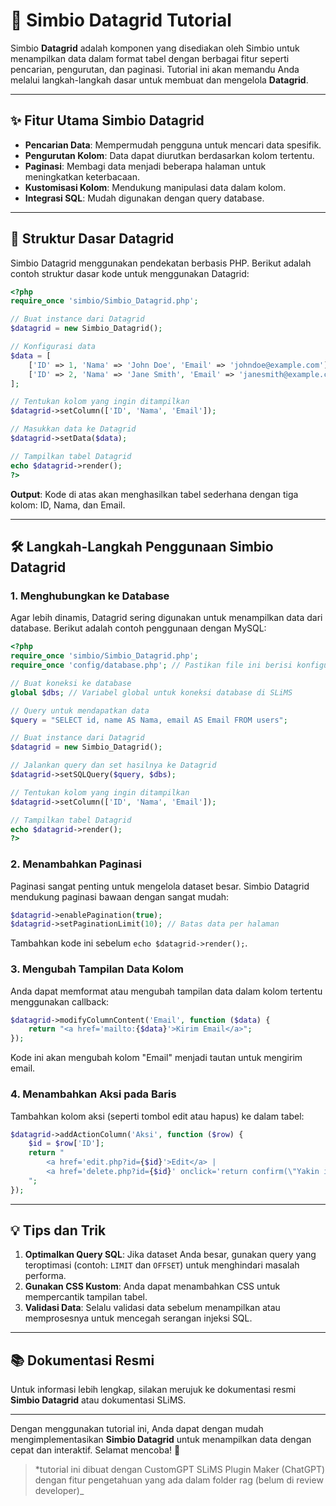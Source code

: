 # 📘 Simbio Datagrid Tutorial 

Simbio **Datagrid** adalah komponen yang disediakan oleh Simbio untuk menampilkan data dalam format tabel dengan berbagai fitur seperti pencarian, pengurutan, dan paginasi. Tutorial ini akan memandu Anda melalui langkah-langkah dasar untuk membuat dan mengelola **Datagrid**.

---

## ✨ Fitur Utama Simbio Datagrid

- **Pencarian Data**: Mempermudah pengguna untuk mencari data spesifik.
- **Pengurutan Kolom**: Data dapat diurutkan berdasarkan kolom tertentu.
- **Paginasi**: Membagi data menjadi beberapa halaman untuk meningkatkan keterbacaan.
- **Kustomisasi Kolom**: Mendukung manipulasi data dalam kolom.
- **Integrasi SQL**: Mudah digunakan dengan query database.

---

## 📂 Struktur Dasar Datagrid

Simbio Datagrid menggunakan pendekatan berbasis PHP. Berikut adalah contoh struktur dasar kode untuk menggunakan Datagrid:

```php
<?php
require_once 'simbio/Simbio_Datagrid.php';

// Buat instance dari Datagrid
$datagrid = new Simbio_Datagrid();

// Konfigurasi data
$data = [
    ['ID' => 1, 'Nama' => 'John Doe', 'Email' => 'johndoe@example.com'],
    ['ID' => 2, 'Nama' => 'Jane Smith', 'Email' => 'janesmith@example.com'],
];

// Tentukan kolom yang ingin ditampilkan
$datagrid->setColumn(['ID', 'Nama', 'Email']);

// Masukkan data ke Datagrid
$datagrid->setData($data);

// Tampilkan tabel Datagrid
echo $datagrid->render();
?>
```

**Output**: Kode di atas akan menghasilkan tabel sederhana dengan tiga kolom: ID, Nama, dan Email.

---

## 🛠️ Langkah-Langkah Penggunaan Simbio Datagrid

### 1. **Menghubungkan ke Database**

Agar lebih dinamis, Datagrid sering digunakan untuk menampilkan data dari database. Berikut adalah contoh penggunaan dengan MySQL:

```php
<?php
require_once 'simbio/Simbio_Datagrid.php';
require_once 'config/database.php'; // Pastikan file ini berisi konfigurasi database Anda

// Buat koneksi ke database
global $dbs; // Variabel global untuk koneksi database di SLiMS

// Query untuk mendapatkan data
$query = "SELECT id, name AS Nama, email AS Email FROM users";

// Buat instance dari Datagrid
$datagrid = new Simbio_Datagrid();

// Jalankan query dan set hasilnya ke Datagrid
$datagrid->setSQLQuery($query, $dbs);

// Tentukan kolom yang ingin ditampilkan
$datagrid->setColumn(['ID', 'Nama', 'Email']);

// Tampilkan tabel Datagrid
echo $datagrid->render();
?>
```

### 2. **Menambahkan Paginasi**

Paginasi sangat penting untuk mengelola dataset besar. Simbio Datagrid mendukung paginasi bawaan dengan sangat mudah:

```php
$datagrid->enablePagination(true);
$datagrid->setPaginationLimit(10); // Batas data per halaman
```

Tambahkan kode ini sebelum `echo $datagrid->render();`.

### 3. **Mengubah Tampilan Data Kolom**

Anda dapat memformat atau mengubah tampilan data dalam kolom tertentu menggunakan callback:

```php
$datagrid->modifyColumnContent('Email', function ($data) {
    return "<a href='mailto:{$data}'>Kirim Email</a>";
});
```

Kode ini akan mengubah kolom "Email" menjadi tautan untuk mengirim email.

### 4. **Menambahkan Aksi pada Baris**

Tambahkan kolom aksi (seperti tombol edit atau hapus) ke dalam tabel:

```php
$datagrid->addActionColumn('Aksi', function ($row) {
    $id = $row['ID'];
    return "
        <a href='edit.php?id={$id}'>Edit</a> |
        <a href='delete.php?id={$id}' onclick='return confirm(\"Yakin ingin menghapus?\")'>Hapus</a>
    ";
});
```

---

## 💡 Tips dan Trik

1. **Optimalkan Query SQL**: Jika dataset Anda besar, gunakan query yang teroptimasi (contoh: `LIMIT` dan `OFFSET`) untuk menghindari masalah performa.
2. **Gunakan CSS Kustom**: Anda dapat menambahkan CSS untuk mempercantik tampilan tabel.
3. **Validasi Data**: Selalu validasi data sebelum menampilkan atau memprosesnya untuk mencegah serangan injeksi SQL.

---

## 📚 Dokumentasi Resmi

Untuk informasi lebih lengkap, silakan merujuk ke dokumentasi resmi **Simbio Datagrid** atau dokumentasi SLiMS.

---

Dengan menggunakan tutorial ini, Anda dapat dengan mudah mengimplementasikan **Simbio Datagrid** untuk menampilkan data dengan cepat dan interaktif. Selamat mencoba! 🎉

>*tutorial ini dibuat dengan CustomGPT SLiMS Plugin Maker (ChatGPT) dengan fitur pengetahuan yang ada dalam folder rag (belum di review developer)_ 

